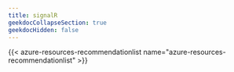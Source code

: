 ```yaml
---
title: signalR
geekdocCollapseSection: true
geekdocHidden: false
---
```


{{< azure-resources-recommendationlist name="azure-resources-recommendationlist" >}}
